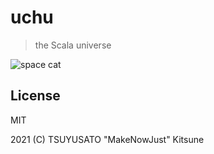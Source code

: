 # uchu

> the Scala universe

![space cat](https://i.imgur.com/nAnqC.jpeg)

## License

MIT

2021 (C) TSUYUSATO "MakeNowJust" Kitsune

